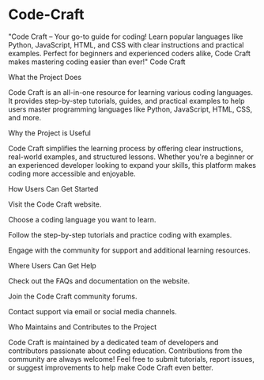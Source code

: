 # Code-Craft
"Code Craft – Your go-to guide for coding! Learn popular languages like Python, JavaScript, HTML, and CSS with clear instructions and practical examples. Perfect for beginners and experienced coders alike, Code Craft makes mastering coding easier than ever!"
Code Craft

What the Project Does

Code Craft is an all-in-one resource for learning various coding languages. It provides step-by-step tutorials, guides, and practical examples to help users master programming languages like Python, JavaScript, HTML, CSS, and more.

Why the Project is Useful

Code Craft simplifies the learning process by offering clear instructions, real-world examples, and structured lessons. Whether you're a beginner or an experienced developer looking to expand your skills, this platform makes coding more accessible and enjoyable.

How Users Can Get Started

Visit the Code Craft website.

Choose a coding language you want to learn.

Follow the step-by-step tutorials and practice coding with examples.

Engage with the community for support and additional learning resources.

Where Users Can Get Help

Check out the FAQs and documentation on the website.

Join the Code Craft community forums.

Contact support via email or social media channels.

Who Maintains and Contributes to the Project

Code Craft is maintained by a dedicated team of developers and contributors passionate about coding education. Contributions from the community are always welcome! Feel free to submit tutorials, report issues, or suggest improvements to help make Code Craft even better.

